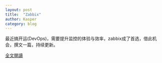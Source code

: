 ```yaml
---
layout: post
title:  "Zabbix"
author: Kasper
category: blog
---
```


最近搞开运(DevOps)，需要提升监控的体验与效率，zabbix成了首选，借此机会，撰文一篇，持续更新。

[全文閱讀](https://kasperdeng.github.io/zabbix/)
